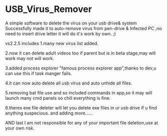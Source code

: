 # USB_Virus_Remover
A simple software to delete the virus  on your usb drive& system
Successfully made it to auto-remove virus from pen-drive & Infected PC ,no need to insert drive letter it will do it's work by own. ;)

vs2.2.5 includes
1.many new virus list added.

2.now it can delete adult videos too if parent but is in beta stage,may will work may not will work.

3.added process explorer "famous process explorer app",thanks to dev,u can use this if task manger fails.

4.it can now auto delete all usb virus and auto unhide all files.

5.removing bat file use and so included commands in app,so it may will launch many cmd panels so chill everything is fine.

6.theres exe file deleter will let you delete exe files in ur usb drive if u find anything suspecious.
and adding more……

AND last I am not responsible for any of your important file deletion,use at your own risk.

